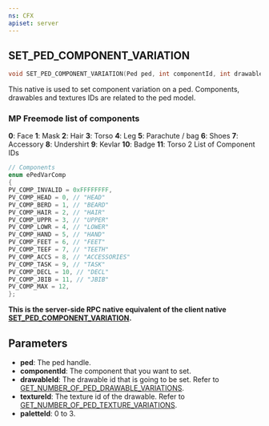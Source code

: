 ```yaml
---
ns: CFX
apiset: server
---
```

## SET_PED_COMPONENT_VARIATION

```c
void SET_PED_COMPONENT_VARIATION(Ped ped, int componentId, int drawableId, int textureId, int paletteId);
```

This native is used to set component variation on a ped. Components, drawables and textures IDs are related to the ped model.
### MP Freemode list of components
**0**: Face
**1**: Mask
**2**: Hair
**3**: Torso
**4**: Leg
**5**: Parachute / bag
**6**: Shoes
**7**: Accessory
**8**: Undershirt
**9**: Kevlar
**10**: Badge
**11**: Torso 2
List of Component IDs
```cpp
// Components
enum ePedVarComp
{
PV_COMP_INVALID = 0xFFFFFFFF,
PV_COMP_HEAD = 0, // "HEAD"
PV_COMP_BERD = 1, // "BEARD"
PV_COMP_HAIR = 2, // "HAIR"
PV_COMP_UPPR = 3, // "UPPER"
PV_COMP_LOWR = 4, // "LOWER"
PV_COMP_HAND = 5, // "HAND"
PV_COMP_FEET = 6, // "FEET"
PV_COMP_TEEF = 7, // "TEETH"
PV_COMP_ACCS = 8, // "ACCESSORIES"
PV_COMP_TASK = 9, // "TASK"
PV_COMP_DECL = 10, // "DECL"
PV_COMP_JBIB = 11, // "JBIB"
PV_COMP_MAX = 12,
};
```

**This is the server-side RPC native equivalent of the client native [SET\_PED\_COMPONENT\_VARIATION](?_0x262B14F48D29DE80).**

## Parameters
* **ped**: The ped handle.
* **componentId**: The component that you want to set.
* **drawableId**: The drawable id that is going to be set. Refer to [GET_NUMBER_OF_PED_DRAWABLE_VARIATIONS](#\_0x27561561732A7842).
* **textureId**: The texture id of the drawable. Refer to [GET_NUMBER_OF_PED_TEXTURE_VARIATIONS](#\_0x8F7156A3142A6BAD).
* **paletteId**: 0 to 3.


